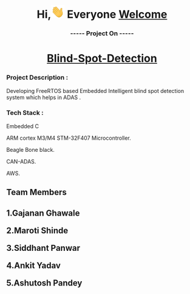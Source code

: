 <h1 align="center"> Hi,<img style="width: 35px;" src="https://raw.githubusercontent.com/ABSphreak/ABSphreak/master/gifs/Hi.gif" alt=""> Everyone <a href="#"> Welcome </a></h1>
<h3 align="center" >-----   Project On -----</h3>
<h1 align="center"><a href="#"> Blind-Spot-Detection</a></h1>

<h3>Project Description :</h3>
<p>Developing FreeRTOS based Embedded Intelligent blind spot detection system which helps in ADAS .<p>


<h3>Tech Stack :</h3>
<p>Embedded C <p>
<p>ARM cortex M3/M4 STM-32F407 Microcontroller. <p>
<p>Beagle Bone black. <p>
<p>CAN-ADAS. <p>
<p> AWS. <p>

<h2>Team Members<h2>

<p>1.Gajanan Ghawale</p>
<p>2.Maroti Shinde</p>
<p>3.Siddhant Panwar</p>
<p>4.Ankit Yadav</p>
<p>5.Ashutosh Pandey</p>
